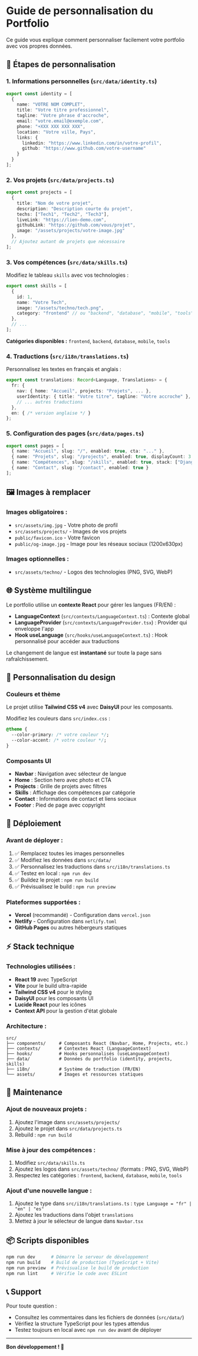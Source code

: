# Guide de personnalisation du Portfolio

Ce guide vous explique comment personnaliser facilement votre portfolio avec vos propres données.

## 📝 Étapes de personnalisation

### 1. Informations personnelles (`src/data/identity.ts`)

```typescript
export const identity = [
  {
    name: "VOTRE NOM COMPLET",
    title: "Votre titre professionnel",
    tagline: "Votre phrase d'accroche",
    email: "votre.email@exemple.com",
    phone: "+XXX XXX XXX XXX",
    location: "Votre ville, Pays",
    links: {
      linkedin: "https://www.linkedin.com/in/votre-profil",
      github: "https://www.github.com/votre-username"
    }
  }
];
```

### 2. Vos projets (`src/data/projects.ts`)

```typescript
export const projects = [
  {
    title: "Nom de votre projet",
    description: "Description courte du projet",
    techs: ["Tech1", "Tech2", "Tech3"],
    liveLink: "https://lien-demo.com",
    githubLink: "https://github.com/vous/projet",
    image: "/assets/projects/votre-image.jpg"
  },
  // Ajoutez autant de projets que nécessaire
];
```

### 3. Vos compétences (`src/data/skills.ts`)

Modifiez le tableau `skills` avec vos technologies :

```typescript
export const skills = [
  { 
    id: 1, 
    name: "Votre Tech", 
    image: "/assets/techno/tech.png", 
    category: "frontend" // ou "backend", "database", "mobile", "tools"
  },
  // ...
];
```

**Catégories disponibles :** `frontend`, `backend`, `database`, `mobile`, `tools`

### 4. Traductions (`src/i18n/translations.ts`)

Personnalisez les textes en français et anglais :

```typescript
export const translations: Record<Language, Translations> = {
  fr: {
    nav: { home: "Accueil", projects: "Projets", ... },
    userIdentity: { title: "Votre titre", tagline: "Votre accroche" },
    // ... autres traductions
  },
  en: { /* version anglaise */ }
};
```

### 5. Configuration des pages (`src/data/pages.ts`)

```typescript
export const pages = [
  { name: "Accueil", slug: "/", enabled: true, cta: "..." },
  { name: "Projets", slug: "/projects", enabled: true, displayCount: 3 },
  { name: "Compétences", slug: "/skills", enabled: true, stack: ["Django", "React", ...] },
  { name: "Contact", slug: "/contact", enabled: true }
];
```

## 🖼️ Images à remplacer

### Images obligatoires :
- `src/assets/img.jpg` - Votre photo de profil
- `src/assets/projects/` - Images de vos projets
- `public/favicon.ico` - Votre favicon
- `public/og-image.jpg` - Image pour les réseaux sociaux (1200x630px)

### Images optionnelles :
- `src/assets/techno/` - Logos des technologies (PNG, SVG, WebP)

## 🌐 Système multilingue

Le portfolio utilise un **contexte React** pour gérer les langues (FR/EN) :

- **LanguageContext** (`src/contexts/LanguageContext.ts`) : Contexte global
- **LanguageProvider** (`src/contexts/LanguageProvider.tsx`) : Provider qui enveloppe l'app
- **Hook useLanguage** (`src/hooks/useLanguageContext.ts`) : Hook personnalisé pour accéder aux traductions

Le changement de langue est **instantané** sur toute la page sans rafraîchissement.

## 🎨 Personnalisation du design

### Couleurs et thème
Le projet utilise **Tailwind CSS v4** avec **DaisyUI** pour les composants.

Modifiez les couleurs dans `src/index.css` :
```css
@theme {
  --color-primary: /* votre couleur */;
  --color-accent: /* votre couleur */;
}
```

### Composants UI
- **Navbar** : Navigation avec sélecteur de langue
- **Home** : Section hero avec photo et CTA
- **Projects** : Grille de projets avec filtres
- **Skills** : Affichage des compétences par catégorie
- **Contact** : Informations de contact et liens sociaux
- **Footer** : Pied de page avec copyright

## 🚀 Déploiement

### Avant de déployer :
1. ✅ Remplacez toutes les images personnelles
2. ✅ Modifiez les données dans `src/data/`
3. ✅ Personnalisez les traductions dans `src/i18n/translations.ts`
4. ✅ Testez en local : `npm run dev`
5. ✅ Buildez le projet : `npm run build`
6. ✅ Prévisualisez le build : `npm run preview`

### Plateformes supportées :
- **Vercel** (recommandé) - Configuration dans `vercel.json`
- **Netlify** - Configuration dans `netlify.toml`
- **GitHub Pages** ou autres hébergeurs statiques

## ⚡ Stack technique

### Technologies utilisées :
- **React 19** avec TypeScript
- **Vite** pour le build ultra-rapide
- **Tailwind CSS v4** pour le styling
- **DaisyUI** pour les composants UI
- **Lucide React** pour les icônes
- **Context API** pour la gestion d'état globale

### Architecture :
```
src/
├── components/     # Composants React (Navbar, Home, Projects, etc.)
├── contexts/       # Contextes React (LanguageContext)
├── hooks/          # Hooks personnalisés (useLanguageContext)
├── data/           # Données du portfolio (identity, projects, skills)
├── i18n/           # Système de traduction (FR/EN)
└── assets/         # Images et ressources statiques
```

## 🔧 Maintenance

### Ajout de nouveaux projets :
1. Ajoutez l'image dans `src/assets/projects/`
2. Ajoutez le projet dans `src/data/projects.ts`
3. Rebuild : `npm run build`

### Mise à jour des compétences :
1. Modifiez `src/data/skills.ts`
2. Ajoutez les logos dans `src/assets/techno/` (formats : PNG, SVG, WebP)
3. Respectez les catégories : `frontend`, `backend`, `database`, `mobile`, `tools`

### Ajout d'une nouvelle langue :
1. Ajoutez le type dans `src/i18n/translations.ts` : `type Language = "fr" | "en" | "es"`
2. Ajoutez les traductions dans l'objet `translations`
3. Mettez à jour le sélecteur de langue dans `Navbar.tsx`

## 📦 Scripts disponibles

```bash
npm run dev      # Démarre le serveur de développement
npm run build    # Build de production (TypeScript + Vite)
npm run preview  # Prévisualise le build de production
npm run lint     # Vérifie le code avec ESLint
```

## 📞 Support

Pour toute question :
- Consultez les commentaires dans les fichiers de données (`src/data/`)
- Vérifiez la structure TypeScript pour les types attendus
- Testez toujours en local avec `npm run dev` avant de déployer

---

**Bon développement ! 🚀**
